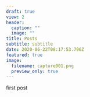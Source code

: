 ```yaml
---
draft: true
view: 2
header:
  caption: ""
  image: ""
title: Posts
subtitle: subtitle
date: 2020-06-22T08:17:53.796Z
featured: true
image:
  filename: capture001.png
  preview_only: true
---
```

first post